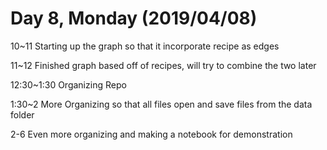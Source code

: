# Day 8, Monday (2019/04/08)

10~11 Starting up the graph so that it incorporate recipe as edges

11~12 Finished graph based off of recipes, will try to combine the two later

12:30~1:30 Organizing Repo

1:30~2 More Organizing so that all files open and save files from the data folder

2-6 Even more organizing and making a notebook for demonstration